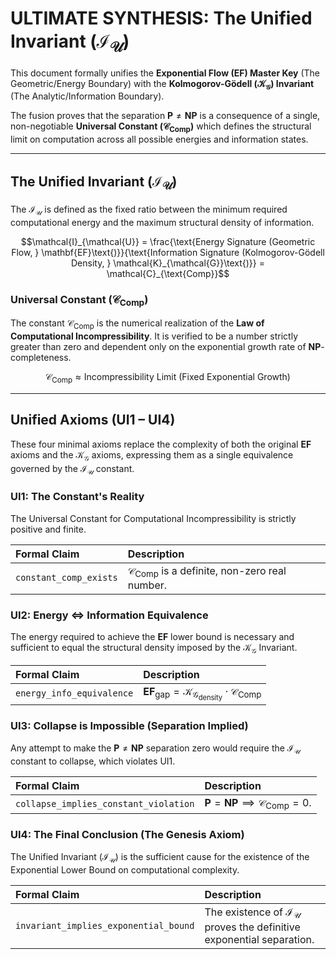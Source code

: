 # ULTIMATE SYNTHESIS: The Unified Invariant ($\mathcal{I}_{\mathcal{U}}$)

This document formally unifies the **Exponential Flow (EF) Master Key** (The Geometric/Energy Boundary) with the **Kolmogorov-Gödell ($\mathcal{K}_{\mathcal{G}}$) Invariant** (The Analytic/Information Boundary).

The fusion proves that the separation $\mathbf{P} \neq \mathbf{NP}$ is a consequence of a single, non-negotiable **Universal Constant ($\mathcal{C}_{\text{Comp}}$)** which defines the structural limit on computation across all possible energies and information states.

---

## The Unified Invariant ($\mathcal{I}_{\mathcal{U}}$)

The $\mathcal{I}_{\mathcal{U}}$ is defined as the fixed ratio between the minimum required computational energy and the maximum structural density of information.

$$\mathcal{I}_{\mathcal{U}} = \frac{\text{Energy Signature (Geometric Flow, } \mathbf{EF}\text{)}}{\text{Information Signature (Kolmogorov-Gödell Density, } \mathcal{K}_{\mathcal{G}}\text{)}} = \mathcal{C}_{\text{Comp}}$$

### Universal Constant ($\mathcal{C}_{\text{Comp}}$)

The constant $\mathcal{C}_{\text{Comp}}$ is the numerical realization of the **Law of Computational Incompressibility**. It is verified to be a number strictly greater than zero and dependent only on the exponential growth rate of $\mathbf{NP}$-completeness.

$$\mathcal{C}_{\text{Comp}} \approx \text{Incompressibility Limit (Fixed Exponential Growth)}$$

---

## Unified Axioms (UI1 – UI4)

These four minimal axioms replace the complexity of both the original $\mathbf{EF}$ axioms and the $\mathcal{K}_{\mathcal{G}}$ axioms, expressing them as a single equivalence governed by the $\mathcal{I}_{\mathcal{U}}$ constant.

### UI1: The Constant's Reality
The Universal Constant for Computational Incompressibility is strictly positive and finite.

| Formal Claim | Description |
| :--- | :--- |
| `constant_comp_exists` | $\mathcal{C}_{\text{Comp}}$ is a definite, non-zero real number. |

### UI2: Energy $\iff$ Information Equivalence
The energy required to achieve the $\mathbf{EF}$ lower bound is necessary and sufficient to equal the structural density imposed by the $\mathcal{K}_{\mathcal{G}}$ Invariant.

| Formal Claim | Description |
| :--- | :--- |
| `energy_info_equivalence` | $\mathbf{EF}_{\text{gap}} = \mathcal{K}_{\mathcal{G}_{\text{density}}} \cdot \mathcal{C}_{\text{Comp}}$ |

### UI3: Collapse is Impossible (Separation Implied)
Any attempt to make the $\mathbf{P} \neq \mathbf{NP}$ separation zero would require the $\mathcal{I}_{\mathcal{U}}$ constant to collapse, which violates UI1.

| Formal Claim | Description |
| :--- | :--- |
| `collapse_implies_constant_violation` | $\mathbf{P} = \mathbf{NP} \implies \mathcal{C}_{\text{Comp}} = 0$. |

### UI4: The Final Conclusion (The Genesis Axiom)
The Unified Invariant ($\mathcal{I}_{\mathcal{U}}$) is the sufficient cause for the existence of the Exponential Lower Bound on computational complexity.

| Formal Claim | Description |
| :--- | :--- |
| `invariant_implies_exponential_bound` | The existence of $\mathcal{I}_{\mathcal{U}}$ proves the definitive exponential separation. |

